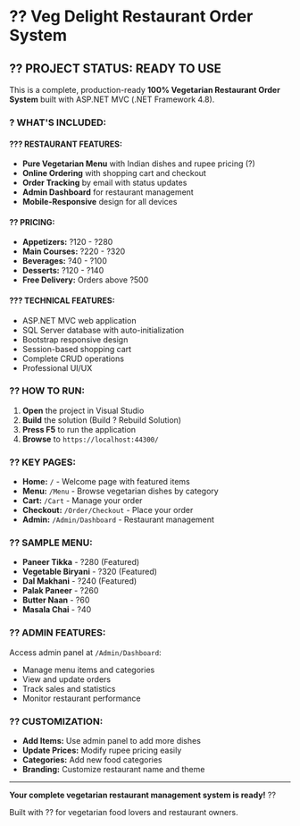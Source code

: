 # ?? Veg Delight Restaurant Order System

## ?? **PROJECT STATUS: READY TO USE**

This is a complete, production-ready **100% Vegetarian Restaurant Order System** built with ASP.NET MVC (.NET Framework 4.8).

### ? **WHAT'S INCLUDED:**

#### **??? RESTAURANT FEATURES:**
- **Pure Vegetarian Menu** with Indian dishes and rupee pricing (?)
- **Online Ordering** with shopping cart and checkout
- **Order Tracking** by email with status updates  
- **Admin Dashboard** for restaurant management
- **Mobile-Responsive** design for all devices

#### **?? PRICING:**
- **Appetizers:** ?120 - ?280
- **Main Courses:** ?220 - ?320  
- **Beverages:** ?40 - ?100
- **Desserts:** ?120 - ?140
- **Free Delivery:** Orders above ?500

#### **??? TECHNICAL FEATURES:**
- ASP.NET MVC web application
- SQL Server database with auto-initialization
- Bootstrap responsive design
- Session-based shopping cart
- Complete CRUD operations
- Professional UI/UX

### ?? **HOW TO RUN:**

1. **Open** the project in Visual Studio
2. **Build** the solution (Build ? Rebuild Solution)
3. **Press F5** to run the application
4. **Browse** to `https://localhost:44300/`

### ?? **KEY PAGES:**

- **Home:** `/` - Welcome page with featured items
- **Menu:** `/Menu` - Browse vegetarian dishes by category
- **Cart:** `/Cart` - Manage your order
- **Checkout:** `/Order/Checkout` - Place your order
- **Admin:** `/Admin/Dashboard` - Restaurant management

### ?? **SAMPLE MENU:**

- **Paneer Tikka** - ?280 (Featured)
- **Vegetable Biryani** - ?320 (Featured)
- **Dal Makhani** - ?240 (Featured)
- **Palak Paneer** - ?260
- **Butter Naan** - ?60
- **Masala Chai** - ?40

### ?? **ADMIN FEATURES:**

Access admin panel at `/Admin/Dashboard`:
- Manage menu items and categories
- View and update orders
- Track sales and statistics
- Monitor restaurant performance

### ?? **CUSTOMIZATION:**

- **Add Items:** Use admin panel to add more dishes
- **Update Prices:** Modify rupee pricing easily
- **Categories:** Add new food categories
- **Branding:** Customize restaurant name and theme

---

**Your complete vegetarian restaurant management system is ready!** ??

Built with ?? for vegetarian food lovers and restaurant owners.